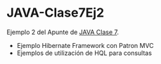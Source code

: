 # JAVA-Clase7Ej2
Ejemplo 2 del Apunte de [JAVA Clase 7](https://profmatiasgarcia.com.ar/uploads/tutoriales/ClaseTeoricaJAVA7.pdf).
<ul>
  <li> Ejemplo Hibernate Framework con Patron MVC</li>
  <li> Ejemplos de utilización de HQL para consultas </li>
</ul>
